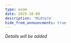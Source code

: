 ```yaml
---
type: exam
date: 2025-10-09
description: 'Midterm'
hide_from_announcments: true
---
```

*Details will be added*